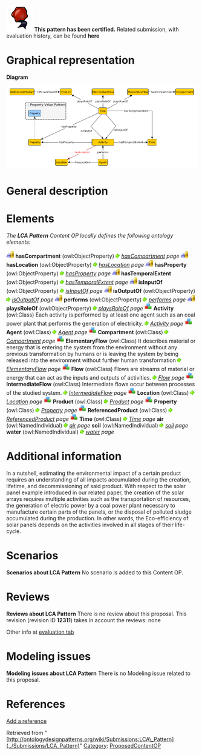 [![](../images/thumb/b/b5/Certified.png/70px-Certified.png)](../Image/Certified.png "Certified.png") __This pattern has been certified.__
Related submission, with evaluation history, can be found __here__





#  Graphical representation


__Diagram__




[![Image:LCAFlow.png](../images/4/4b/LCAFlow.png)](../Image/LCAFlow.png "Image:LCAFlow.png")




#  General description


  




#  Elements


_The __LCA Pattern__ Content OP locally defines the following ontology elements:_



[![ObjectProperty](../images/thumb/c/c3/ObjectProperty.gif/20px-ObjectProperty.gif)](../Image/ObjectProperty.gif "ObjectProperty") __hasCompartment__ (owl:ObjectProperty) 
 [![](../images/thumb/8/87/ArrowRight.gif/11px-ArrowRight.gif)](../Image/ArrowRight.gif "ArrowRight.gif") _[hasCompartment](../Submissions/LCA_Pattern/hasCompartment "Submissions:LCA Pattern/hasCompartment") page_
[![ObjectProperty](../images/thumb/c/c3/ObjectProperty.gif/20px-ObjectProperty.gif)](../Image/ObjectProperty.gif "ObjectProperty") __hasLocation__ (owl:ObjectProperty) 
 [![](../images/thumb/8/87/ArrowRight.gif/11px-ArrowRight.gif)](../Image/ArrowRight.gif "ArrowRight.gif") _[hasLocation](../Submissions/LCA_Pattern/hasLocation "Submissions:LCA Pattern/hasLocation") page_
[![ObjectProperty](../images/thumb/c/c3/ObjectProperty.gif/20px-ObjectProperty.gif)](../Image/ObjectProperty.gif "ObjectProperty") __hasProperty__ (owl:ObjectProperty) 
 [![](../images/thumb/8/87/ArrowRight.gif/11px-ArrowRight.gif)](../Image/ArrowRight.gif "ArrowRight.gif") _[hasProperty](../Submissions/LCA_Pattern/hasProperty "Submissions:LCA Pattern/hasProperty") page_
[![ObjectProperty](../images/thumb/c/c3/ObjectProperty.gif/20px-ObjectProperty.gif)](../Image/ObjectProperty.gif "ObjectProperty") __hasTemporalExtent__ (owl:ObjectProperty) 
 [![](../images/thumb/8/87/ArrowRight.gif/11px-ArrowRight.gif)](../Image/ArrowRight.gif "ArrowRight.gif") _[hasTemporalExtent](../Submissions/LCA_Pattern/hasTemporalExtent "Submissions:LCA Pattern/hasTemporalExtent") page_
[![ObjectProperty](../images/thumb/c/c3/ObjectProperty.gif/20px-ObjectProperty.gif)](../Image/ObjectProperty.gif "ObjectProperty") __isInputOf__ (owl:ObjectProperty) 
 [![](../images/thumb/8/87/ArrowRight.gif/11px-ArrowRight.gif)](../Image/ArrowRight.gif "ArrowRight.gif") _[isInputOf](../Submissions/LCA_Pattern/isInputOf "Submissions:LCA Pattern/isInputOf") page_
[![ObjectProperty](../images/thumb/c/c3/ObjectProperty.gif/20px-ObjectProperty.gif)](../Image/ObjectProperty.gif "ObjectProperty") __isOutputOf__ (owl:ObjectProperty) 
 [![](../images/thumb/8/87/ArrowRight.gif/11px-ArrowRight.gif)](../Image/ArrowRight.gif "ArrowRight.gif") _[isOutputOf](../Submissions/LCA_Pattern/isOutputOf "Submissions:LCA Pattern/isOutputOf") page_
[![ObjectProperty](../images/thumb/c/c3/ObjectProperty.gif/20px-ObjectProperty.gif)](../Image/ObjectProperty.gif "ObjectProperty") __performs__ (owl:ObjectProperty) 
 [![](../images/thumb/8/87/ArrowRight.gif/11px-ArrowRight.gif)](../Image/ArrowRight.gif "ArrowRight.gif") _[performs](../Submissions/LCA_Pattern/performs "Submissions:LCA Pattern/performs") page_
[![ObjectProperty](../images/thumb/c/c3/ObjectProperty.gif/20px-ObjectProperty.gif)](../Image/ObjectProperty.gif "ObjectProperty") __playsRoleOf__ (owl:ObjectProperty) 
 [![](../images/thumb/8/87/ArrowRight.gif/11px-ArrowRight.gif)](../Image/ArrowRight.gif "ArrowRight.gif") _[playsRoleOf](../Submissions/LCA_Pattern/playsRoleOf "Submissions:LCA Pattern/playsRoleOf") page_
[![Class](../images/thumb/2/27/Class.gif/20px-Class.gif)](../Image/Class.gif "Class") __Activity__ (owl:Class) Each activity is performed by at least one agent such as an coal power plant that performs the generation of electricity. 
 [![](../images/thumb/8/87/ArrowRight.gif/11px-ArrowRight.gif)](../Image/ArrowRight.gif "ArrowRight.gif") _[Activity](../Submissions/LCA_Pattern/Activity "Submissions:LCA Pattern/Activity") page_
[![Class](../images/thumb/2/27/Class.gif/20px-Class.gif)](../Image/Class.gif "Class") __Agent__ (owl:Class) 
 [![](../images/thumb/8/87/ArrowRight.gif/11px-ArrowRight.gif)](../Image/ArrowRight.gif "ArrowRight.gif") _[Agent](../Submissions/LCA_Pattern/Agent "Submissions:LCA Pattern/Agent") page_
[![Class](../images/thumb/2/27/Class.gif/20px-Class.gif)](../Image/Class.gif "Class") __Compartment__ (owl:Class) 
 [![](../images/thumb/8/87/ArrowRight.gif/11px-ArrowRight.gif)](../Image/ArrowRight.gif "ArrowRight.gif") _[Compartment](../Submissions/LCA_Pattern/Compartment "Submissions:LCA Pattern/Compartment") page_
[![Class](../images/thumb/2/27/Class.gif/20px-Class.gif)](../Image/Class.gif "Class") __ElementaryFlow__ (owl:Class) It describes material or energy that is entering the system from the environment without any previous transformation by humans or is leaving the system by being released into the environment without further human transformation 
 [![](../images/thumb/8/87/ArrowRight.gif/11px-ArrowRight.gif)](../Image/ArrowRight.gif "ArrowRight.gif") _[ElementaryFlow](../Submissions/LCA_Pattern/ElementaryFlow "Submissions:LCA Pattern/ElementaryFlow") page_
[![Class](../images/thumb/2/27/Class.gif/20px-Class.gif)](../Image/Class.gif "Class") __Flow__ (owl:Class) Flows are streams of material or energy that can act as the inputs and outputs of activities. 
 [![](../images/thumb/8/87/ArrowRight.gif/11px-ArrowRight.gif)](../Image/ArrowRight.gif "ArrowRight.gif") _[Flow](../Submissions/LCA_Pattern/Flow "Submissions:LCA Pattern/Flow") page_
[![Class](../images/thumb/2/27/Class.gif/20px-Class.gif)](../Image/Class.gif "Class") __IntermediateFlow__ (owl:Class) Intermediate flows occur between processes of the studied system. 
 [![](../images/thumb/8/87/ArrowRight.gif/11px-ArrowRight.gif)](../Image/ArrowRight.gif "ArrowRight.gif") _[IntermediateFlow](../Submissions/LCA_Pattern/IntermediateFlow "Submissions:LCA Pattern/IntermediateFlow") page_
[![Class](../images/thumb/2/27/Class.gif/20px-Class.gif)](../Image/Class.gif "Class") __Location__ (owl:Class) 
 [![](../images/thumb/8/87/ArrowRight.gif/11px-ArrowRight.gif)](../Image/ArrowRight.gif "ArrowRight.gif") _[Location](../Submissions/LCA_Pattern/Location "Submissions:LCA Pattern/Location") page_
[![Class](../images/thumb/2/27/Class.gif/20px-Class.gif)](../Image/Class.gif "Class") __Product__ (owl:Class) 
 [![](../images/thumb/8/87/ArrowRight.gif/11px-ArrowRight.gif)](../Image/ArrowRight.gif "ArrowRight.gif") _[Product](../Submissions/LCA_Pattern/Product "Submissions:LCA Pattern/Product") page_
[![Class](../images/thumb/2/27/Class.gif/20px-Class.gif)](../Image/Class.gif "Class") __Property__ (owl:Class) 
 [![](../images/thumb/8/87/ArrowRight.gif/11px-ArrowRight.gif)](../Image/ArrowRight.gif "ArrowRight.gif") _[Property](../Submissions/LCA_Pattern/Property "Submissions:LCA Pattern/Property") page_
[![Class](../images/thumb/2/27/Class.gif/20px-Class.gif)](../Image/Class.gif "Class") __ReferencedProduct__ (owl:Class) 
 [![](../images/thumb/8/87/ArrowRight.gif/11px-ArrowRight.gif)](../Image/ArrowRight.gif "ArrowRight.gif") _[ReferencedProduct](../Submissions/LCA_Pattern/ReferencedProduct "Submissions:LCA Pattern/ReferencedProduct") page_
[![Class](../images/thumb/2/27/Class.gif/20px-Class.gif)](../Image/Class.gif "Class") __Time__ (owl:Class) 
 [![](../images/thumb/8/87/ArrowRight.gif/11px-ArrowRight.gif)](../Image/ArrowRight.gif "ArrowRight.gif") _[Time](../Submissions/LCA_Pattern/Time "Submissions:LCA Pattern/Time") page_
__air__ (owl:NamedIndividual) 
 [![](../images/thumb/8/87/ArrowRight.gif/11px-ArrowRight.gif)](../Image/ArrowRight.gif "ArrowRight.gif") _[air](../Submissions/LCA_Pattern/air "Submissions:LCA Pattern/air") page_
__soil__ (owl:NamedIndividual) 
 [![](../images/thumb/8/87/ArrowRight.gif/11px-ArrowRight.gif)](../Image/ArrowRight.gif "ArrowRight.gif") _[soil](../Submissions/LCA_Pattern/soil "Submissions:LCA Pattern/soil") page_
__water__ (owl:NamedIndividual) 
 [![](../images/thumb/8/87/ArrowRight.gif/11px-ArrowRight.gif)](../Image/ArrowRight.gif "ArrowRight.gif") _[water](../Submissions/LCA_Pattern/water "Submissions:LCA Pattern/water") page_
#  Additional information


In a nutshell, estimating the environmental impact of a certain product requires an understanding of all impacts accumulated during the creation, lifetime, and decommissioning of said product. With respect to the solar panel example introduced in our related paper, the creation of the solar arrays requires multiple activities such as the transportation of resources, the generation of electric power by a coal power plant necessary to manufacture certain parts of the panels, or the disposal of polluted sludge accumulated during the production. In other words, the Eco-efficiency of solar panels depends on the activities involved in all stages of their life-cycle.



#  Scenarios



__Scenarios about LCA Pattern__
No scenario is added to this Content OP.




#  Reviews



__Reviews about LCA Pattern__
There is no review about this proposal.
This revision (revision ID __12311__) takes in account the reviews: none


Other info at [evaluation tab](http://ontologydesignpatterns.org/wiki/index.php?title=Submissions:LCA_Pattern&action=evaluation "http://ontologydesignpatterns.org/wiki/index.php?title=Submissions:LCA_Pattern&action=evaluation")




  




#  Modeling issues



__Modeling issues about LCA Pattern__
There is no Modeling issue related to this proposal.




  




#  References


[Add a reference](index.php@title=Odp%253AAdd_reference&subject=Submissions%253ALCA+Pattern.html "http://ontologydesignpatterns.org/wiki/index.php?title=Odp:Add_reference&subject=Submissions%3ALCA+Pattern")


  






Retrieved from "[http://ontologydesignpatterns.org/wiki/Submissions:LCA\_Pattern](../Submissions/LCA_Pattern)"
 [Category](http://ontologydesignpatterns.org/wiki/Special:Categories "Special:Categories"): [ProposedContentOP](../Category/ProposedContentOP "Category:ProposedContentOP")